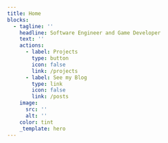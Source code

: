 ```yaml
---
title: Home
blocks:
  - tagline: ''
    headline: Software Engineer and Game Developer
    text: ''
    actions:
      - label: Projects
        type: button
        icon: false
        link: /projects
      - label: See my Blog
        type: link
        icon: false
        link: /posts
    image:
      src: ''
      alt: ''
    color: tint
    _template: hero
---
```




